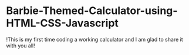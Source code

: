 # Barbie-Themed-Calculator-using-HTML-CSS-Javascript
!This is my first time coding a working calculator and I am glad to share it with you all!
